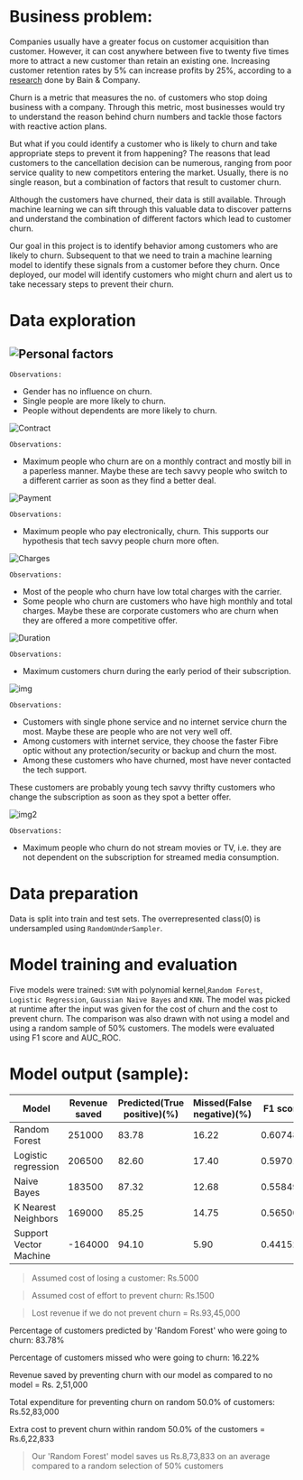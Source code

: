# Business problem:

Companies usually have a greater focus on customer acquisition than customer. However, it can cost anywhere between five to twenty five times more to attract a new customer than retain an existing one. Increasing customer retention rates by 5% can increase profits by 25%, according to a [research](https://hbr.org/2014/10/the-value-of-keeping-the-right-customers) done by Bain & Company.  

Churn is a metric that measures the no. of customers who stop doing business with a company. Through this metric, most businesses would try to understand the reason behind churn numbers and tackle those factors with reactive action plans.

But what if you could identify a customer who is likely to churn and take appropriate steps to prevent it from happening? The reasons that lead customers to the cancellation decision can be numerous, ranging from poor service quality to new competitors entering the market. Usually, there is no single reason, but a combination of factors that result to customer churn.

Although the customers have churned, their data is still available. Through machine learning we can sift through this valuable data to discover patterns and understand the combination of different factors which lead to customer churn.

Our goal in this project is to identify behavior among customers who are likely to churn. Subsequent to that we need to train a machine learning model to identify these signals from a customer before they churn. Once deployed, our model will identify customers who might churn and alert us to take necessary steps to prevent their churn.


# Data exploration

## ![Personal factors](https://i.ibb.co/5LqNr02/personal-factors.png)

`Observations:`

* Gender has no influence on churn.
* Single people are more likely to churn.
* People without dependents are more likely to churn.

![Contract](https://i.ibb.co/TkpT2bZ/contract.png)

`Observations:`

* Maximum people who churn are on a monthly contract and mostly bill in a paperless manner. Maybe these are tech savvy people who switch to a different carrier as soon as they find a better deal.

![Payment](https://i.ibb.co/r3509PR/payment.png)

`Observations:`

* Maximum people who pay electronically, churn. This supports our hypothesis that tech savvy people churn more often.

![Charges](https://i.ibb.co/80yXBzg/charges.png)

`Observations:`

* Most of the people who churn have low total charges with the carrier.
* Some people who churn are customers who have high monthly and total charges. Maybe these are corporate customers who are churn when they are offered a more competitive offer.

![Duration](https://i.ibb.co/V9fyTpv/duration.png)

`Observations:`

* Maximum customers churn during the early period of their subscription.

![img](https://i.ibb.co/y035fv3/img.png)

`Observations:`

* Customers with single phone service and no internet service churn the most. Maybe these are people who are not very well off.
* Among customers with internet service, they choose the faster Fibre optic without any protection/security or backup and churn the most.
* Among these customers who have churned, most have never contacted the tech support.

These customers are probably young tech savvy thrifty customers who change the subscription as soon as they spot a better offer.

![img2](https://i.ibb.co/wYgTP67/img2.png)

`Observations:`

* Maximum people who churn do not stream movies or TV, i.e. they are not dependent on the subscription for streamed media consumption.

# Data preparation

Data is split into train and test sets. The overrepresented class(0) is undersampled using `RandomUnderSampler`.

# Model training and evaluation

Five models were trained: `SVM` with polynomial kernel,`Random Forest`, `Logistic Regression`, `Gaussian Naive Bayes` and `KNN`. The model was picked at runtime after the input was given for the cost of churn and the cost to prevent churn. The comparison was also drawn with not using a model and using a random sample of 50% customers. The models were evaluated using F1 score and AUC_ROC.

# Model output (sample):

Model|	Revenue saved|	Predicted(True positive)(%)|	Missed(False negative)(%)|	F1 score|	ROC_AUC|
-----|---------------|--------------------------|-----------------------|---------|--------------|
Random Forest|	251000|	83.78|	16.22| 0.607487|	0.773085|
Logistic regression|	206500|	82.60|	17.40|	0.597015|	0.763914|
Naive Bayes|	183500|	87.32|	12.68|	0.558491|	0.737980|
K Nearest Neighbors|	169000|	85.25|	14.75|	0.565005|	0.741674|
Support Vector Machine|	-164000|	94.10|	5.90|	0.441522|	0.602744|

>Assumed cost of losing a customer: Rs.5000
 
>Assumed cost of effort to prevent churn: Rs.1500 

>Lost revenue if we do not prevent churn = Rs.93,45,000

Percentage of customers predicted by 'Random Forest' who were going to churn: 83.78%

Percentage of customers missed who were going to churn: 16.22%

Revenue saved by preventing churn with our model as compared to no model = Rs. 2,51,000

Total expenditure for preventing churn on random 50.0% of customers: Rs.52,83,000

Extra cost to prevent churn within random 50.0% of the customers = Rs.6,22,833

>Our 'Random Forest' model saves us Rs.8,73,833 on an average compared to a random selection of 50% customers
